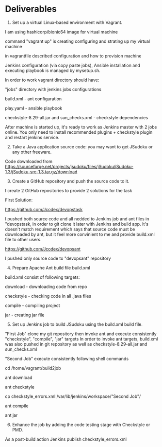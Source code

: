 # Deliverables

1. Set up a virtual Linux-based environment with Vagrant.
  
I am using hashicorp/bionic64 image for virtual machine

command "vagrant up" is creating configuring and strating up my virtual machine

in vagrantfile described configuration and how to provision machine

Jenkins configuration (via copy paste jobs), Ansible installation and executing playbook is managed by mysetup.sh. 

In order to work vagrant directory should have: 

"jobs" directory with jenkins jobs configurations

build.xml - ant configuration

play.yaml - ansible playbook

checkstyle-8.29-all.jar and sun_checks.xml - checkstyle dependencies

After machine is started up, it's ready to work as Jenkins master with 2 jobs online. You only need to install recommended plugins + checkstyle plugin and restart jenkins service.

2. Take a Java application source code: you may want to get JSudoku or any other freeware.

Code downloaded from https://sourceforge.net/projects/jsudoku/files/jSudoku/jSudoku-1.3/jSudoku-src-1.3.tar.gz/download
  
3. Create a GitHub repository and push the source code to it.

I create 2 GitHub repositories to provide 2 solutions for the task

First Solution:

https://github.com/Jcodex/devopstask

I pushed both source code and all nedded to Jenkins job and ant files in "devopstask, in order to git clone it later with Jenkins and build app. It's doesn't match requirement which says that source code must be downloaded by ant, but it feel more convinient to me and provide build.xml file to other users.

https://github.com/Jcodex/devopsant

I pushed only source code to "devopsant" repository
  
4. Prepare Apache Ant build file build.xml

build.xml consist of following targets:

  download - downloading code from repo
  
  checkstyle - checking code in all .java files
  
  compile - compiling project
  
  jar - creating jar file

5. Set up Jenkins job to build JSudoku using the build.xml build file.

"First Job" clone my git repository then invoke ant and execute consistently "checkstyle", "compile", "jar" targets
In order to invoke ant targets, build.xml was also pushed in git repository as well as checkstyle-8.29-all.jar and sun_checks.xml

"Second Job" execute consistently following shell commands

cd /home/vagrant/build2job

ant download

ant checkstyle

cp checkstyle_errors.xml /var/lib/jenkins/workspace/"Second Job"/

ant compile

ant jar
  
6. Enhance the job by adding the code testing stage with Checkstyle or PMD.

As a post-build action Jenkins publish checkstyle_errors.xml

